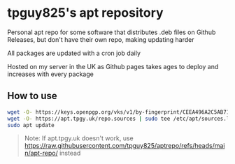 # tpguy825's apt repository

Personal apt repo for some software that distributes .deb files on Github Releases, but don't have their own repo, making updating harder

All packages are updated with a cron job daily

Hosted on my server in the UK as Github pages takes ages to deploy and increases with every package

## How to use

```bash
wget -O- https://keys.openpgp.org/vks/v1/by-fingerprint/CEEA496A2C5AB71E34ACD48691EDAEB6C4F3EC9F | gpg --dearmor | sudo tee /usr/share/keyrings/tpguy825-apt-repo.gpg >/dev/null
wget -O- https://apt.tpgy.uk/repo.sources | sudo tee /etc/apt/sources.list.d/tpguy825-apt-repo.sources >/dev/null
sudo apt update
```

> Note: If apt.tpgy.uk doesn't work, use https://raw.githubusercontent.com/tpguy825/aptrepo/refs/heads/main/apt-repo/ instead
